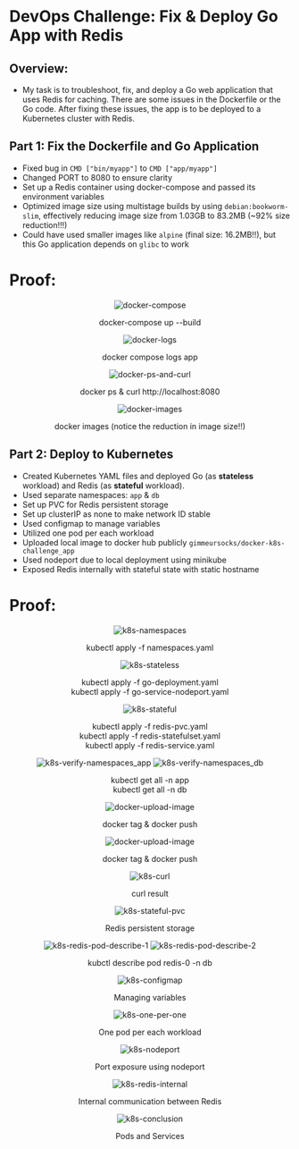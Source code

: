 # DevOps Challenge: Fix &amp; Deploy Go App with Redis

##  Overview:
- My task is to troubleshoot, fix, and deploy a Go web application that uses Redis for caching. There are some issues in the Dockerfile or the Go code. After fixing these issues, the app is to be deployed to a Kubernetes cluster with Redis.


## Part 1: Fix the Dockerfile and Go Application

- Fixed bug in `CMD ["bin/myapp"]` to `CMD ["app/myapp"]`
- Changed PORT to 8080 to ensure clarity
- Set up a Redis container using docker-compose and passed its environment variables
- Optimized image size using multistage builds by using `debian:bookworm-slim`, effectively reducing image size from 1.03GB to 83.2MB (~92% size reduction!!!)
- Could have used smaller images like `alpine` (final size: 16.2MB!!), but this Go application depends on `glibc` to work


# Proof:

<div style="text-align: center;">

  ![docker-compose](images/docker-compose-build.png)

  <p>docker-compose up --build</p>

  ![docker-logs](images/docker-logs.png)
  
  <p>docker compose logs app</p>
  
  ![docker-ps-and-curl](images/docker-ps-and-curl.png)
  
  <p>docker ps & curl http://localhost:8080</p>

  ![docker-images](images/docker-images.png)
  
  <p>docker images
  (notice the reduction in image size!!)</p>
</div>


## Part 2: Deploy to Kubernetes
- Created Kubernetes YAML files and deployed Go (as **stateless** workload) and Redis (as **stateful** workload).
- Used separate namespaces: `app` & `db`
- Set up PVC for Redis persistent storage
- Set up clusterIP as none to make network ID stable
- Used configmap to manage variables
- Utilized one pod per each workload
- Uploaded local image to docker hub publicly `gimmeursocks/docker-k8s-challenge_app`
- Used nodeport due to local deployment using minikube
- Exposed Redis internally with stateful state with static hostname


# Proof:

<div style="text-align: center;">
  
  ![k8s-namespaces](images/k8s-namespaces.png)

  <p>kubectl apply -f namespaces.yaml</p>

  ![k8s-stateless](images/k8s-stateless.png)

  <p>kubectl apply -f go-deployment.yaml<br/>kubectl apply -f go-service-nodeport.yaml</p>

  ![k8s-stateful](images/k8s-stateful.png)

  <p>kubectl apply -f redis-pvc.yaml<br/>kubectl apply -f redis-statefulset.yaml<br/>kubectl apply -f redis-service.yaml</p>

  ![k8s-verify-namespaces_app](images/k8s-verify-app.png)
  ![k8s-verify-namespaces_db](images/k8s-verify-db.png)

  <p>kubectl get all -n app<br/>kubectl get all -n db</p>

  ![docker-upload-image](images/docker-upload-image.png)

  <p>docker tag & docker push</p>

  ![docker-upload-image](images/docker-upload-image.png)

  <p>docker tag & docker push</p>

  ![k8s-curl](images/k8s-curl.png)

  <p>curl result</p>

  ![k8s-stateful-pvc](images/k8s-stateful-pvc.png)

  <p>Redis persistent storage</p>

  ![k8s-redis-pod-describe-1](images/k8s-redis-pod-1.png)
  ![k8s-redis-pod-describe-2](images/k8s-redis-pod-2.png)

  <p>kubctl describe pod redis-0 -n db</p>

  ![k8s-configmap](images/k8s-configmap.png)

  <p>Managing variables</p>

  ![k8s-one-per-one](images/k8s-one-per-one.png)

  <p>One pod per each workload</p>

  ![k8s-nodeport](images/k8s-svc-db.png)

  <p>Port exposure using nodeport</p>

  ![k8s-redis-internal](images/k8s-redis-stable-hostname.png)

  <p>Internal communication between Redis</p>

  ![k8s-conclusion](images/k8s-pods-and-services.png)

  <p>Pods and Services</p>
</div>
